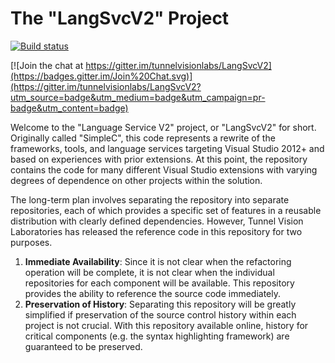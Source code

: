 # The "LangSvcV2" Project

[![Build status](https://ci.appveyor.com/api/projects/status/7xibxi9sa92q7gb2/branch/master?svg=true)](https://ci.appveyor.com/project/sharwell/langsvcv2/branch/master)

[![Join the chat at https://gitter.im/tunnelvisionlabs/LangSvcV2](https://badges.gitter.im/Join%20Chat.svg)](https://gitter.im/tunnelvisionlabs/LangSvcV2?utm_source=badge&utm_medium=badge&utm_campaign=pr-badge&utm_content=badge)

Welcome to the "Language Service V2" project, or "LangSvcV2" for short. Originally called "SimpleC", this
code represents a rewrite of the frameworks, tools, and language services targeting Visual Studio 2012+
and based on experiences with prior extensions. At this point, the repository contains the code for many
different Visual Studio extensions with varying degrees of dependence on other projects within the
solution.

The long-term plan involves separating the repository into separate repositories, each of which provides
a specific set of features in a reusable distribution with clearly defined dependencies. However, Tunnel
Vision Laboratories has released the reference code in this repository for two purposes.

1. **Immediate Availability**: Since it is not clear when the refactoring operation will be complete, it
   is not clear when the individual repositories for each component will be available. This repository
   provides the ability to reference the source code immediately.
2. **Preservation of History**: Separating this repository will be greatly simplified if preservation of
   the source control history within each project is not crucial. With this repository available online,
   history for critical components (e.g. the syntax highlighting framework) are guaranteed to be
   preserved.
